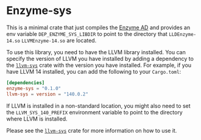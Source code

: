 # Enzyme-sys

This is a minimal crate that just compiles the [Enzyme
AD](https://enzyme.mit.edu/) and provides an env variable
`DEP_ENZYME_SYS_LIBDIR` to point to the directory that `LLDEnzyme-14.so`
`LLVMEnzyme-14.so` are located.

To use this library, you need to have the LLVM library installed. You can
specify the version of LLVM you have installed by adding a dependency to the
[`llvm-sys`](https://gitlab.com/taricorp/llvm-sys.rs) crate with the version you have installed. For example, if you have
LLVM 14 installed, you can add the following to your `Cargo.toml`:

```toml
[dependencies]
enzyme-sys = "0.1.0"
llvm-sys = version = "140.0.2"
```

If LLVM is installed in a non-standard location, you might also need to set the
`LLVM_SYS_140_PREFIX` environment variable to point to the directory where LLVM
is installed.

Please see the [`llvm-sys`](https://gitlab.com/taricorp/llvm-sys.rs) crate for
more information on how to use it.